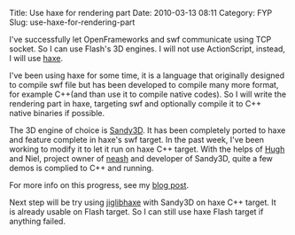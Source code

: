Title: Use haxe for rendering part
Date: 2010-03-13 08:11
Category: FYP
Slug: use-haxe-for-rendering-part

I've successfully let OpenFrameworks and swf communicate using TCP
socket. So I can use Flash's 3D engines. I will not use ActionScript,
instead, I will use [haxe][].

I've been using haxe for some time, it is a language that originally
designed to compile swf file but has been developed to compile many more
format, for example C++(and than use it to compile native codes). So I
will write the rendering part in haxe, targeting swf and optionally
compile it to C++ native binaries if possible.

The 3D engine of choice is [Sandy3D][]. It has been completely ported to
haxe and feature complete in haxe's swf target. In the past week, I've
been working to modify it to let it run on haxe C++ target. With the
helps of [Hugh][] and Niel, project owner of [neash][] and developer of
Sandy3D, quite a few demos is complied to C++ and running.

For more info on this progress, see my [blog post][].

Next step will be try using [jiglibhaxe][] with Sandy3D on haxe C++
target. It is already usable on Flash target. So I can still use haxe
Flash target if anything failed.

  [haxe]: http://haxe.org/
  [Sandy3D]: http://www.flashsandy.org/
  [Hugh]: http://gamehaxe.com/
  [neash]: http://code.google.com/p/neash/
  [blog post]: |filename|2010-03-18_sandy3d-c-haxe.md
  [jiglibhaxe]: http://bitbucket.org/ceesam/jiglibhaxe/
